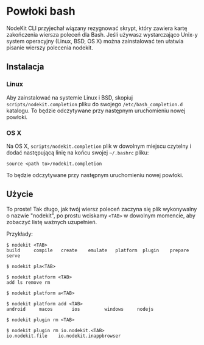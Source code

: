 <!--
#
# Licensed to OffGrid Networks (OGN) under one
# or more contributor license agreements.  See the NOTICE file
# distributed with this work for additional information
# regarding copyright ownership.  OGN licenses this file
# to you under the Apache License, Version 2.0 (the
# "License"); you may not use this file except in compliance
# with the License.  You may obtain a copy of the License at
# 
# http://apache.org/licenses/LICENSE-2.0
# 
# Unless required by applicable law or agreed to in writing,
# software distributed under the License is distributed on an
# "AS IS" BASIS, WITHOUT WARRANTIES OR CONDITIONS OF ANY
#  KIND, either express or implied.  See the License for the
# specific language governing permissions and limitations
# under the License.
#
-->

# Powłoki bash

NodeKit CLI przyjechał wiązany rezygnować skrypt, który zawiera kartę zakończenia wiersza poleceń dla Bash. Jeśli używasz wystarczająco Unix-y system operacyjny (Linux, BSD, OS X) można zainstalować ten ułatwia pisanie wierszy polecenia nodekit.

## Instalacja

### Linux

Aby zainstalować na systemie Linux i BSD, skopiuj `scripts/nodekit.completion` pliku do swojego `/etc/bash_completion.d` katalogu. To będzie odczytywane przy następnym uruchomieniu nowej powłoki.

### OS X

Na OS X, `scripts/nodekit.completion` plik w dowolnym miejscu czytelny i dodać następującą linię na końcu swojej `~/.bashrc` pliku:

    source <path to>/nodekit.completion
    

To będzie odczytywane przy następnym uruchomieniu nowej powłoki.

## Użycie

To proste! Tak długo, jak twój wiersz poleceń zaczyna się plik wykonywalny o nazwie "nodekit", po prostu wciskamy `<TAB>` w dowolnym momencie, aby zobaczyć listę ważnych uzupełnień.

Przykłady:

    $ nodekit <TAB>
    build     compile   create    emulate   platform  plugin    prepare   serve
    
    $ nodekit pla<TAB>
    
    $ nodekit platform <TAB>
    add ls remove rm
    
    $ nodekit platform a<TAB>
    
    $ nodekit platform add <TAB>
    android     macos       ios         windows     nodejs
    
    $ nodekit plugin rm <TAB>
    
    $ nodekit plugin rm io.nodekit.<TAB>
    io.nodekit.file    io.nodekit.inappbrowser